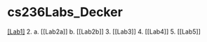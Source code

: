 # cs236Labs_Decker
[[Lab1]](https://github.com/BYUcs236ta/cs236Labs_Decker/blob/main/Lab1.md)
2. 
	a. [[Lab2a]]
	b. [[Lab2b]]
3. [[Lab3]]
4. [[Lab4]]
5. [[Lab5]]
